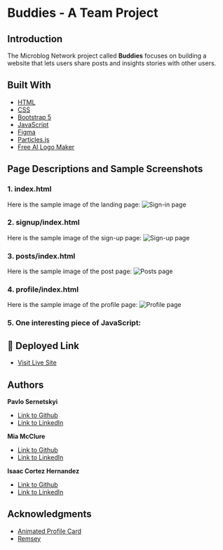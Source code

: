 # Buddies - A Team Project

## Introduction
The Microblog Network project called **Buddies** focuses on building a website that lets users share posts and insights stories with other users.

## Built With
* [HTML](https://developer.mozilla.org/en-US/docs/Web/HTML)
* [CSS](https://developer.mozilla.org/en-US/docs/Web/CSS)
* [Bootstrap 5](https://getbootstrap.com/)
* [JavaScript](https://developer.mozilla.org/en-US/docs/Web/JavaScript)
* [Figma](https://www.figma.com/)
* [Particles.js](https://vincentgarreau.com/particles.js/)
* [Free AI Logo Maker](https://looka.com/logo-maker/)


## Page Descriptions and Sample Screenshots

### 1. index.html
Here is the sample image of the landing page:
![Sign-in page]()

### 2. signup/index.html
Here is the sample image of the sign-up page:
![Sign-up page]()

### 3. posts/index.html
Here is the sample image of the post page:
![Posts page]()

### 4. profile/index.html
Here is the sample image of the profile page:
![Profile page]()

### 5. One interesting piece of JavaScript:



## 🚀 Deployed Link
* [Visit Live Site](https://buddies.isaaccortes.com/)

## Authors

 **Pavlo Sernetskyi** 
- [Link to Github](https://github.com/PavloSernetskyi)
- [Link to LinkedIn](https://www.linkedin.com/in/pavlo-sernetskyi)

 **Mia McClure** 
- [Link to Github](https://github.com/MiaMcClure)
- [Link to LinkedIn](https://www.linkedin.com/in/mia-mcclure-7b6a91267/)

 **Isaac Cortez Hernandez** 
- [Link to Github](https://github.com/icortes)
- [Link to LinkedIn](https://www.linkedin.com/in/cortes-isaac/)

## Acknowledgments
- [Animated Profile Card](https://www.youtube.com/watch?v=b2jVm6EAJt0)
- [Remsey](https://www.linkedin.com/in/remseymailjard/)